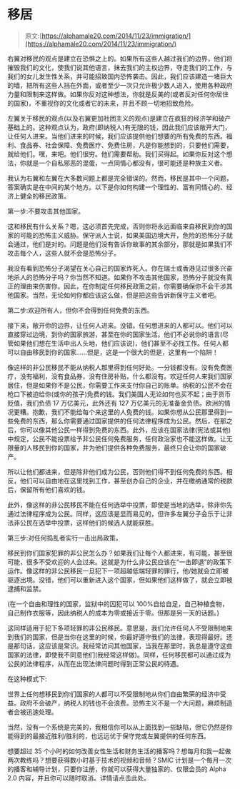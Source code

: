 # 移居

> 原文:[https://alphamale20.com/2014/11/23/immigration/](https://alphamale20.com/2014/11/23/immigration/)

右翼对移民的观点是建立在恐惧之上的。如果所有这些人越过我们的边界，他们将摧毁我们的文化，使我们说其他语言，抹去我们的主权边界，夺走我们的工作，与我们的女儿发生性关系，并可能招致国内恐怖袭击。因此，我们应该建造一堵巨大的墙，把所有这些人挡在外面，或者至少一次只允许极少数人进入，使用各种政府力量和限制来这样做。如果你反对这种想法，你就是反美的(或者反对任何你居住的国家)，不重视你的文化或者它的未来，并且不顾一切地招致危险。

左翼关于移民的观点(以及右翼更加社团主义的观点)是建立在疯狂的经济学和破产基础上的。这种观点认为，政府(即纳税人)有无限的钱，因此我们应该敞开大门，让任何人进来。当他们进来的时候，我们应该提供他们想要的所有免费的东西。福利、食品券、社会保障、免费医疗、免费住房，凡是你能想到的，只要他们需要，就给他们。嘿，来吧。他们很穷。他们需要帮助。我们买得起。如果你反对这个想法，你就是一个自私邪恶的混蛋，一点同情心都没有，很可能还是种族主义者。

我认为右翼和左翼在大多数问题上都是完全错误的。然而，移民是其中一个问题，答案确实是在中间的某个地方。以下是你如何构建一个理性的、富有同情心的、经济上健全的移民政策。

第一步:不要攻击其他国家。

这和移民有什么关系？嗯，这必须首先完成，否则你将永远面临来自移民到你的国家的可能的恐怖主义威胁。保守派人士说，如果美国边境大开，危险的恐怖分子就会通过，他们是对的。问题是他们没有告诉你故事的其余部分，那就是如果我们不攻击每个人，这些人就不会是恐怖分子。

我没有看到恐怖分子渴望在关心自己的国家炸死人。你在瑞士或香港见过很多兴奋地杀人的恐怖分子吗？你当然不知道。如果你不攻击其他国家，恐怖分子就没有真正的理由来伤害你。因此，在你制定任何移民政策之前，你需要确保你不会干涉其他国家。当然，无论如何你都应该这么做，但是把这些告诉新保守主义者吧。

第二步:欢迎所有人，但你不会得到任何免费的东西。

接下来，敞开你的边界，让任何人进来。没错。任何想进来的人都可以。他们可以直接穿过边境，到你的国家旅游，甚至在你的国家生活。他们不必说你的语言(尽管如果他们想在生活中出人头地，他们应该说)，他们甚至不必找工作。任何人都可以自由移民到你的国家......但是，这是一个很大的但是，这里有一个陷阱！

像这样的非公民移民不能从纳税人那里得到任何好处。一分钱都没有。没有免费医疗，没有福利，没有食品券，没有住房补贴，什么都没有。欢迎任何人来我们国家居住，但是如果你不是公民，你需要工作来支付你自己的账单。纳税的公民不会在枪口下被迫给你(或你的孩子)免费的钱。我们美国人无论如何也买不起；由于货币贬值，我们负债 17 万亿美元，此外还有 127 万亿美元的无准备金负债。欧洲的情况更糟。抱歉，我们不能给每个来这里的人免费的钱。如果你想从公民那里得到一些免费的东西，那么你需要通过国家提供的任何法律程序成为公民。然后，在那之后，你可以像其他公民一样得到免费的东西。此外，应该在国家法律(宪法或其他)中规定，公民不能投票给予非公民任何免费服务，任何政治家也不能这样做。让无限量的人移民到你的国家，并为他们提供各种免费服务，最终只会让你的国家破产。

所以让他们都进来，但是除非他们成为公民，否则他们得不到任何免费的东西。相反，他们可以自由地在这里找到工作，甚至创办自己的企业，并在缴纳通常的税款后，保留所有他们喜欢的钱。

此外，像这样的非公民移民不能在任何选举中投票，即使是当地的选举，除非你先通过法律程序成为公民。同样，这应该是显而易见的，但许多左翼分子会乐于让非法非公民在选举中投票，这样他们的候选人就能获胜。

第三步:对任何捣乱者实行一击出局政策。

移民到你们国家犯罪的非公民怎么办？如果我们让每个人都进来，有可能，甚至很可能，很多不受欢迎的人会过来。这就是为什么非公民应该在“一击即退”的政策下运作。像这样的非公民移民一旦犯下一项超越低端轻罪的罪行，他/她就会立即被驱逐出境。没错，他们可以重新进入这个国家，但如果他们这样做了，就会立即被逮捕和监禁。

(在一个自由和理性的国家，监狱中的囚犯可以 100%自给自足，自己种植食物，自己制作衣服等，因此纳税人的成本为零或接近于零。但那是另一天的话题。)

这同样适用于犯下多项轻罪的非公民移民。意思是，我们允许任何人不受限制地来到我们的国家，但是当你在这里的时候，你最好遵守我们的法律，表现得最好。还是那句话，这应该是常识。我经常访问其他国家，当我在那里时，我总是遵守这些国家的法律，即使我不同意他们(我经常这样做)。同样，任何移民都可以通过成为公民的法律程序，从而在出现法律问题时得到正常公民的待遇。

在这种模式下:

世界上任何想移民到你们国家的人都可以不受限制地从你们自由繁荣的经济中受益。政府不会破产，纳税人的钱也不会浪费。恐怖主义不是一个大问题，麻烦制造者会被迅速处理。

当然，没有一个系统是完美的，我相信你可以从上面找到一些缺陷，但它仍然是你能得到的最接近胜利/胜利的，也远远优于保守党或左翼提供的任何东西。

想要超过 35 个小时的如何改善女性生活和财务生活的播客吗？想每月和我一起做两次教练吗？想要获得数小时基于技术的视频和音频？SMIC 计划是一个每月一次的播客和辅导计划，只要你注册，你就可以获得大量独家的、仅限会员的 Alpha 2.0 内容，并且你可以随时取消。详情请点击此处。